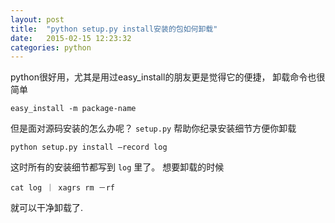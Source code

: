 ```yaml
---
layout: post
title:  "python setup.py install安装的包如何卸载"
date:   2015-02-15 12:23:32
categories: python
---
```

python很好用，尤其是用过easy_install的朋友更是觉得它的便捷，
卸载命令也很简单 

```
easy_install -m package-name
```

但是面对源码安装的怎么办呢？
`setup.py` 帮助你纪录安装细节方便你卸载

```
python setup.py install —record log
```
这时所有的安装细节都写到 `log` 里了。
想要卸载的时候

```
cat log ｜ xagrs rm －rf
```
就可以干净卸载了.